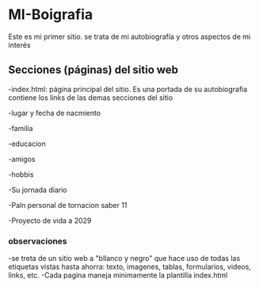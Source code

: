 # MI-Boigrafia
Este es mi primer sitio. se trata de mi autobiografía y otros aspectos de mi interés 

## Secciones (páginas) del sitio web

-index.html: página principal del sitio. Es una portada de su autobiografia contiene los links de las demas secciones del sitio

-lugar y fecha de nacmiento

-familia

-educacion

-amigos

-hobbis

-Su jornada diario 

-Paln personal de tornacion saber 11

-Proyecto de vida a 2029

### observaciones 
-se treta de un sitio web a "bllanco y negro" que hace uso de todas las etiquetas vistas hasta ahorra: texto, imagenes, tablas, formularios, videos, links, etc.
-Cada pagina maneja minimamente la plantilla index.html
